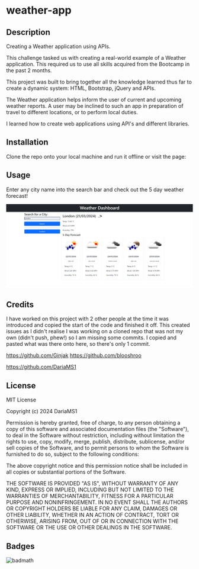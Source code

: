# weather-app

## Description

Creating a Weather application using APIs.

This challenge tasked us with creating a real-world example of a Weather application. This required us to use all skills acquired from the Bootcamp in the past 2 months.

This project was built to bring together all the knowledge learned thus far to create a dynamic system: HTML, Bootstrap, jQuery and APIs.

The Weather application helps inform the user of current and upcoming weather reports. A user may be inclined to such an app in preparation of travel to different locations, or to perform local duties.

I learned how to create web applications using API's and different libraries.

## Installation

Clone the repo onto your local machine and run it offline or visit the page:


## Usage

Enter any city name into the search bar and check out the 5 day weather forecast!

![Front page weather-app](assets/images/Screenshot%202024-03-21%20190411.png)

## Credits

I have worked on this project with 2 other people at the time it was introduced and copied the start of the code and finished it off. This created issues as I didn't realise I was working on a cloned repo that was not my own (didn't push, phew!) so I am missing some commits. I copied and pasted what was there onto here, so there's only 1 commit.

https://github.com/Ginjak
https://github.com/blooshroo

https://github.com/DariaMS1

## License

MIT License

Copyright (c) 2024 DariaMS1

Permission is hereby granted, free of charge, to any person obtaining a copy
of this software and associated documentation files (the "Software"), to deal
in the Software without restriction, including without limitation the rights
to use, copy, modify, merge, publish, distribute, sublicense, and/or sell
copies of the Software, and to permit persons to whom the Software is
furnished to do so, subject to the following conditions:

The above copyright notice and this permission notice shall be included in all
copies or substantial portions of the Software.

THE SOFTWARE IS PROVIDED "AS IS", WITHOUT WARRANTY OF ANY KIND, EXPRESS OR
IMPLIED, INCLUDING BUT NOT LIMITED TO THE WARRANTIES OF MERCHANTABILITY,
FITNESS FOR A PARTICULAR PURPOSE AND NONINFRINGEMENT. IN NO EVENT SHALL THE
AUTHORS OR COPYRIGHT HOLDERS BE LIABLE FOR ANY CLAIM, DAMAGES OR OTHER
LIABILITY, WHETHER IN AN ACTION OF CONTRACT, TORT OR OTHERWISE, ARISING FROM,
OUT OF OR IN CONNECTION WITH THE SOFTWARE OR THE USE OR OTHER DEALINGS IN THE
SOFTWARE.

## Badges

![badmath](https://img.shields.io/github/languages/top/lernantino/badmath)
